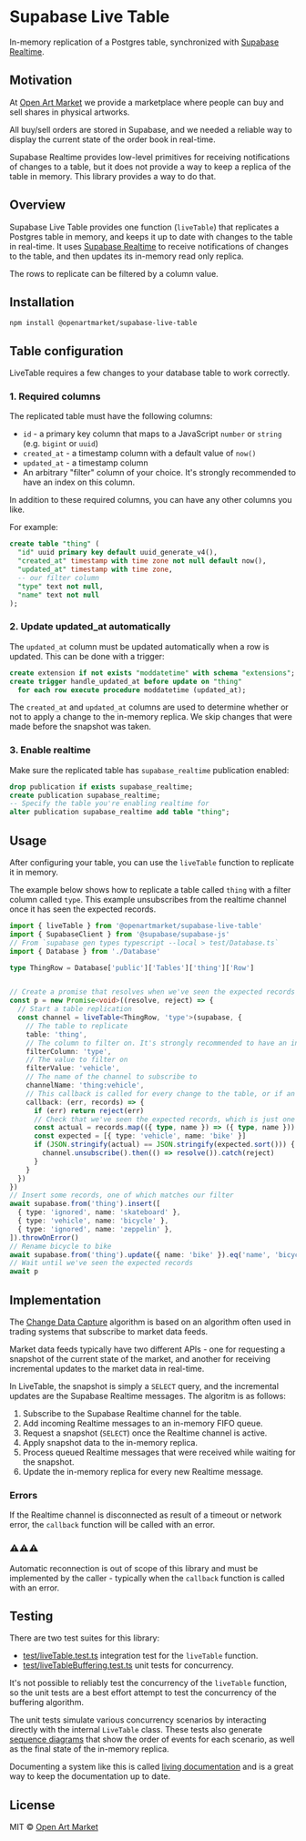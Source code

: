 # Supabase Live Table

In-memory replication of a Postgres table, synchronized with [Supabase Realtime](https://supabase.com/docs/guides/realtime).

## Motivation

At [Open Art Market](https://www.openartmarket.com) we provide a marketplace where people can buy and sell shares in physical artworks.

All buy/sell orders are stored in Supabase, and we needed a reliable way to display the current state of the order book in real-time.

Supabase Realtime provides low-level primitives for receiving notifications of changes to a table, but it does not provide a way to keep a replica of the table in memory. This library provides a way to do that.

## Overview

Supabase Live Table provides one function (`liveTable`) that replicates a Postgres table in memory, and keeps it up to date with changes to the table in real-time. It uses [Supabase Realtime](https://supabase.com/docs/guides/realtime) to receive notifications of changes to the table, and then updates its in-memory read only replica.

The rows to replicate can be filtered by a column value.

## Installation

    npm install @openartmarket/supabase-live-table

## Table configuration

LiveTable requires a few changes to your database table to work correctly.

### 1. Required columns

The replicated table must have the following columns:

* `id` - a primary key column that maps to a JavaScript `number` or `string` (e.g. `bigint` or `uuid`)
* `created_at` - a timestamp column with a default value of `now()`
* `updated_at` - a timestamp column
* An arbitrary "filter" column of your choice. It's strongly recommended to have an index on this column.

In addition to these required columns, you can have any other columns you like.

For example:

```sql
create table "thing" (
  "id" uuid primary key default uuid_generate_v4(),
  "created_at" timestamp with time zone not null default now(),
  "updated_at" timestamp with time zone,
  -- our filter column
  "type" text not null,
  "name" text not null
);
```

### 2. Update updated_at automatically

The `updated_at` column must be updated automatically when a row is updated. This can be done with a trigger:

```sql
create extension if not exists "moddatetime" with schema "extensions";
create trigger handle_updated_at before update on "thing"
  for each row execute procedure moddatetime (updated_at);
```

The `created_at` and `updated_at` columns are used to determine whether or not to apply a change to the in-memory replica. We skip changes that were made before the snapshot was taken.

### 3. Enable realtime

Make sure the replicated table has `supabase_realtime` publication enabled:

```sql 
drop publication if exists supabase_realtime; 
create publication supabase_realtime; 
-- Specify the table you're enabling realtime for 
alter publication supabase_realtime add table "thing";
```

## Usage

After configuring your table, you can use the `liveTable` function to replicate it in memory.

The example below shows how to replicate a table called `thing` with a filter column called `type`.
This example unsubscribes from the realtime channel once it has seen the expected records.

```typescript
import { liveTable } from '@openartmarket/supabase-live-table'
import { SupabaseClient } from '@supabase/supabase-js'
// From `supabase gen types typescript --local > test/Database.ts`
import { Database } from './Database'

type ThingRow = Database['public']['Tables']['thing']['Row']


// Create a promise that resolves when we've seen the expected records
const p = new Promise<void>((resolve, reject) => {
  // Start a table replication
  const channel = liveTable<ThingRow, 'type'>(supabase, {
    // The table to replicate
    table: 'thing',
    // The column to filter on. It's strongly recommended to have an index on this column.
    filterColumn: 'type',
    // The value to filter on
    filterValue: 'vehicle',
    // The name of the channel to subscribe to
    channelName: 'thing:vehicle',
    // This callback is called for every change to the table, or if an error occurs
    callback: (err, records) => {
      if (err) return reject(err)
      // Check that we've seen the expected records, which is just one record with name 'bike' and type 'vehicle'
      const actual = records.map(({ type, name }) => ({ type, name })).sort()
      const expected = [{ type: 'vehicle', name: 'bike' }]
      if (JSON.stringify(actual) == JSON.stringify(expected.sort())) {
        channel.unsubscribe().then(() => resolve()).catch(reject)
      }
    }
  })
})
// Insert some records, one of which matches our filter
await supabase.from('thing').insert([
  { type: 'ignored', name: 'skateboard' },
  { type: 'vehicle', name: 'bicycle' },
  { type: 'ignored', name: 'zeppelin' },
]).throwOnError()
// Rename bicycle to bike
await supabase.from('thing').update({ name: 'bike' }).eq('name', 'bicycle').throwOnError()
// Wait until we've seen the expected records
await p

```

## Implementation

The [Change Data Capture](https://en.wikipedia.org/wiki/Change_data_capture) algorithm is based on
an algorithm often used in trading systems that subscribe to market data feeds.

Market data feeds typically have two different APIs - one for requesting a snapshot of the current state of the market, and another for receiving incremental updates to the market data in real-time.

In LiveTable, the snapshot is simply a `SELECT` query, and the incremental updates are the Supabase Realtime messages.
The algoritm is as follows:

1. Subscribe to the Supabase Realtime channel for the table.
2. Add incoming Realtime messages to an in-memory FIFO queue.
3. Request a snapshot (`SELECT`) once the Realtime channel is active.
4. Apply snapshot data to the in-memory replica.
5. Process queued Realtime messages that were received while waiting for the snapshot.
6. Update the in-memory replica for every new Realtime message.

### Errors

If the Realtime channel is disconnected as result of a timeout or network error, the `callback` function will be called with an error.

### ⚠️⚠️⚠️ 

Automatic reconnection is out of scope of this library and must be implemented by the caller - typically when the `callback` function is called with an error.

## Testing

There are two test suites for this library:

* [test/liveTable.test.ts](test/liveTable.test.ts) integration test for the `liveTable` function.
* [test/liveTableBuffering.test.ts](test/liveTableBuffering.test.ts) unit tests for concurrency.

It's not possible to reliably test the concurrency of the `liveTable` function, so the unit tests are a best effort attempt to test the concurrency of the buffering algorithm.

The unit tests simulate various concurrency scenarios by interacting directly with the internal `LiveTable` class.
These tests also generate [sequence diagrams](/docs/sequence-diagrams/) that show the order of events for each scenario, as well as the final state of the in-memory replica.

Documenting a system like this is called [living documentation](https://www.amazon.co.uk/Living-Documentation-Cyrille-Martraire/dp/0134689321) and is a great way to keep the documentation up to date.

## License

MIT © [Open Art Market](https://openartmarket.com)
